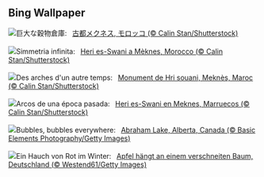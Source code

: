 ## Bing Wallpaper
![](https://www.bing.com/th?id=OHR.MeknesMorocco_JA-JP3587132795_UHD.jpg&w=1000)巨大な穀物倉庫:&nbsp;&ensp;[古都メクネス, モロッコ (© Calin Stan/Shutterstock)](https://www.bing.com/th?id=OHR.MeknesMorocco_JA-JP3587132795_UHD.jpg)
<br><br/>
![](https://www.bing.com/th?id=OHR.MeknesMorocco_IT-IT5907061739_UHD.jpg&w=1000)Simmetria infinita:&nbsp;&ensp;[Heri es-Swani a Mèknes, Morocco (© Calin Stan/Shutterstock)](https://www.bing.com/th?id=OHR.MeknesMorocco_IT-IT5907061739_UHD.jpg)
<br><br/>
![](https://www.bing.com/th?id=OHR.MeknesMorocco_FR-FR1385030402_UHD.jpg&w=1000)Des arches d'un autre temps:&nbsp;&ensp;[Monument de Hri souani, Meknès, Maroc (© Calin Stan/Shutterstock)](https://www.bing.com/th?id=OHR.MeknesMorocco_FR-FR1385030402_UHD.jpg)
<br><br/>
![](https://www.bing.com/th?id=OHR.MeknesMorocco_ES-ES8743532455_UHD.jpg&w=1000)Arcos de una época pasada:&nbsp;&ensp;[Heri es-Swani en Meknes, Marruecos (© Calin Stan/Shutterstock)](https://www.bing.com/th?id=OHR.MeknesMorocco_ES-ES8743532455_UHD.jpg)
<br><br/>
![](https://www.bing.com/th?id=OHR.BubbleLake_EN-GB9269932898_UHD.jpg&w=1000)Bubbles, bubbles everywhere:&nbsp;&ensp;[Abraham Lake, Alberta, Canada (© Basic Elements Photography/Getty Images)](https://www.bing.com/th?id=OHR.BubbleLake_EN-GB9269932898_UHD.jpg)
<br><br/>
![](https://www.bing.com/th?id=OHR.GermanyAppleOnWinterTree_DE-DE6727700722_UHD.jpg&w=1000)Ein Hauch von Rot im Winter:&nbsp;&ensp;[Apfel hängt an einem verschneiten Baum, Deutschland (© Westend61/Getty Images)](https://www.bing.com/th?id=OHR.GermanyAppleOnWinterTree_DE-DE6727700722_UHD.jpg)
<br><br/>
